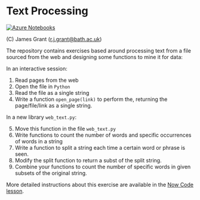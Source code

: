 # Text Processing  

[![Azure Notebooks](https://notebooks.azure.com/launch.png)](https://notebooks.azure.com/import/gh/arc-bath/text_proc)

(C) James Grant (r.j.grant@bath.ac.uk)

The repository contains exercises based around processing text from a file sourced from the web and designing some functions to mine it for data:

In an interactive session:

1. Read pages from the web
2. Open the file in `Python`
3. Read the file as a single string
4. Write a function `open_page(link)` to perform the, returning the page/file/link as a single string.

In a new library `web_text.py`:

5. Move this function in the file `web_text.py`
6. Write functions to count the number of words and specific occurrences of words in a string
7. Write a function to split a string each time a certain word or phrase is seen.
8. Modify the split function to return a subst of the split string.
9. Combine your functions to count the number of specific words in given subsets of the original string.

More detailed instructions about this exercise are available in the [Now Code lesson](https://arc-bath.github.io/now-code/04_episode.html).
